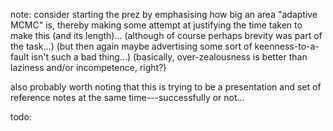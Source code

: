 note: consider starting the prez by emphasising how big an area "adaptive MCMC" is, thereby making some attempt at justifying the time taken to make this (and its length)...
    (although of course perhaps brevity was part of the task...)
    (but then again maybe advertising some sort of keenness-to-a-fault isn't such a bad thing...)
    (basically, over-zealousness is better than laziness and/or incompetence, right?)

also probably worth noting that this is trying to be a presentation and set of reference notes at the same time---successfully or not...

todo:
    
